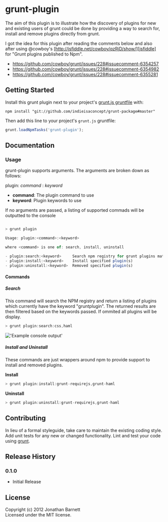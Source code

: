 # grunt-plugin

The aim of this plugin is to illustrate how the discovery of plugins for new and existing users of grunt could be done by providing a way to search for, install and remove plugins directly from grunt.

I got the idea for this plugin after reading the comments below and also after using @cowboy's [http://jsfiddle.net/cowboy/qzRjD/show/][jsfiddle] for "Grunt plugins published to Npm".

- https://github.com/cowboy/grunt/issues/228#issuecomment-6354257
- https://github.com/cowboy/grunt/issues/228#issuecomment-6354982
- https://github.com/cowboy/grunt/issues/228#issuecomment-6355281

## Getting Started
Install this grunt plugin next to your project's [grunt.js gruntfile][getting_started] with: 

`npm install "git://github.com/indieisaconcept/grunt-package#master"`

Then add this line to your project's `grunt.js` gruntfile:

```javascript
grunt.loadNpmTasks('grunt-plugin');
```

[grunt]: https://github.com/cowboy/grunt
[getting_started]: https://github.com/cowboy/grunt/blob/master/docs/getting_started.md

## Documentation

### Usage

grunt-plugin supports arguments. The arguments are broken down as follows:

plugin: *command* : *keyword*

+ **command**: The plugin command to use
+ **keyword**: Plugin keywords to use

If no arguments are passed, a listing of supported commads will be outputted to the console

```javascript

> grunt plugin

Usage: plugin:<command>:<keyword>

where <command> is one of: search, install, uninstall

- plugin:search:<keyword>     Search npm registry for grunt plugins matching keywords
- plugin:install:<keyword>    Install specified plugin(s)
- plugin:uninstall:<keyword>  Removed specified plugin(s)

```

#### Commands

##### Search

This command will search the NPM registry and return a listing of plugins which currently have the keyword "gruntplugin". The returned results are then filtered based on the keywords passed. If ommited all plugins will be display.

```javascript
> grunt plugin:search:css,haml
```

!['Example console output'](https://github.com/indieisaconcept/grunt-package/raw/master/screenshot.png)

##### Install and Uninstall

These commands are just wrappers around npm to provide support to install and removed plugins.

**Install**

```javascript
> grunt plugin:install:grunt-requirejs,grunt-haml
```

**Uninstall**

```javascript
> grunt plugin:uninstall:grunt-requirejs,grunt-haml
```

## Contributing
In lieu of a formal styleguide, take care to maintain the existing coding style. Add unit tests for any new or changed functionality. Lint and test your code using [grunt][grunt].

## Release History

### 0.1.0
+ Initial Release

## License
Copyright (c) 2012 Jonathan Barnett  
Licensed under the MIT license.
